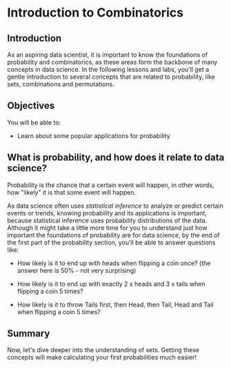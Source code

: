 
# Introduction to Combinatorics

## Introduction

As an aspiring data scientist, it is important to know the foundations of probability and combinatorics, as these areas form the backbone of many concepts in data science. In the following lessons and labs, you'll get a gentle introduction to several concepts that are related to probability, like sets, combinations and permutations.

## Objectives

You will be able to:

- Learn about some popular applications for probability

## What is probability, and how does it relate to data science?

Probability is the chance that a certain event will happen, in other words, how "likely" it is that some event will happen.

As data science often uses *statistical inference* to analyze or predict certain events or trends, knowing probability and its applications is important, because statistical inference uses probability distributions of the data. Although it might take a little more time for you to understand just how important the foundations of probability are for data science, by the end of the first part of the probability section, you'll be able to answer questions like:

- How likely is it to end up with heads when flipping a coin once? (the answer here is 50% - not very surprising)

- How likely is it to end up with exactly 2 x heads and 3 x tails when flipping a coin 5 times?

- How likely is it to throw Tails first, then Head, then Tail, Head and Tail when flipping a coin 5 times?

## Summary

Now, let's dive deeper into the understanding of sets. Getting these concepts will make calculating your first probabilities much easier!
